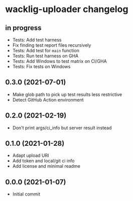 # wacklig-uploader changelog


## in progress

- Tests: Add test harness
- Fix finding test report files recursively
- Tests: Add test for `main` function
- Tests: Run test harness on GHA
- Tests: Add Windows to test matrix on CI/GHA
- Tests: Fix tests on Windows


## 0.3.0 (2021-07-01)

- Make glob path to pick up test results less restrictive
- Detect GitHub Action environment


## 0.2.0 (2021-02-19)

- Don't print args/ci_info but server result instead


## 0.1.0 (2021-01-28)

- Adapt upload URI
- Add token and local/git ci info
- Add license and minimal readme


## 0.0.0 (2021-01-07)

- Initial commit
